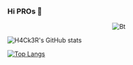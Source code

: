 ### Hi PROs 👋
<p align="center"><img src="intro.mp4" alt="Bt">
  
![H4Ck3R's GitHub stats](https://github-readme-stats.vercel.app/api?username=h4ck3r0&show_icons=true&theme=algolia )


[![Top Langs](https://github-readme-stats.vercel.app/api/top-langs/?username=h4ck3r0&layout=compact)](https://github.com/anuraghazra/github-readme-stats)
